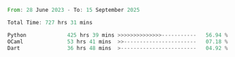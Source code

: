 <!--START_SECTION:waka-->

```rust
From: 28 June 2023 - To: 15 September 2025

Total Time: 727 hrs 31 mins

Python             425 hrs 39 mins >>>>>>>>>>>>>>-----------   56.94 %
OCaml              53 hrs 41 mins  >>-----------------------   07.18 %
Dart               36 hrs 48 mins  >------------------------   04.92 %
```

<!--END_SECTION:waka-->
